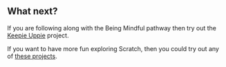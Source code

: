 ## What next?

If you are following along with the Being Mindful pathway then try out the [Keepie Uppie](https://learning-admin.raspberrypi.org/en/projects/keepie-uppie) project.

If you want to have more fun exploring Scratch, then you could try out any of [these projects](https://projects.raspberrypi.org/en/projects?software%5B%5D=scratch).